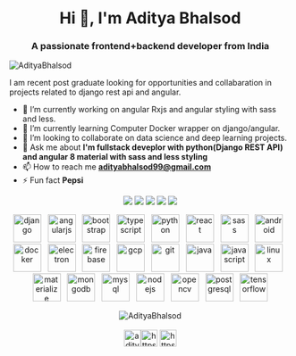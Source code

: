 <h1 align="center">Hi 👋, I'm Aditya Bhalsod</h1>
<h3 align="center">A passionate frontend+backend developer from India</h3>

<p align="left"> <img src="https://komarev.com/ghpvc/?username=AdityaBhalsod" alt="AdityaBhalsod" /> </p>

I am recent post graduate looking for opportunities and collabaration in projects related to django rest api and angular.
- 🔭 I’m currently working on angular Rxjs and angular styling with sass and less.
- 🌱 I’m currently learning Computer Docker wrapper on django/angular.
- 🤝 I’m looking to collaborate on data science and deep learning projects. 
- 💬 Ask me about **I'm fullstack deveplor with python(Django REST API) and angular 8 material with sass and less styling**
- 📫 How to reach me **adityabhalsod99@gmail.com**
- ⚡ Fun fact **Pepsi**


<p align="center">
	<a href="https://twitter.com/Aditya__Bhalsod"><img src="https://img.shields.io/badge/twitter-%231DA1F2.svg?&style=for-the-badge&logo=twitter&logoColor=white" /></a>
	<a href="https://medium.com/@adityabhalsod99"><img src="https://img.shields.io/badge/medium-%2312100E.svg?&style=for-the-badge&logo=medium&logoColor=white" /></a>
	<a href="https://www.linkedin.com/in/adityabhalsod/"><img src="https://img.shields.io/badge/linkedin-%230077B5.svg?&style=for-the-badge&logo=linkedin&logoColor=white" /></a>
	<a href="https://www.instagram.com/__aditya___007___/"><img src = "https://img.shields.io/badge/instagram-%23E4405F.svg?&style=for-the-badge&logo=instagram&logoColor=white"></a>
	<a href="https://www.facebook.com/Aditya-Bhalsod"><img src = "https://img.shields.io/badge/facebook-%231877F2.svg?&style=for-the-badge&logo=facebook&logoColor=white"></a>
</p>


<p align="center"><img src="https://devicons.github.io/devicon/devicon.git/icons/django/django-original.svg" alt="django" width="50" height="50"/> &nbsp; <img src="https://devicons.github.io/devicon/devicon.git/icons/angularjs/angularjs-original.svg" alt="angularjs" width="50" height="50"/> &nbsp;  <img src="https://devicons.github.io/devicon/devicon.git/icons/bootstrap/bootstrap-plain.svg" alt="bootstrap" width="50" height="50"/> &nbsp; <img src="https://devicons.github.io/devicon/devicon.git/icons/typescript/typescript-original.svg" alt="typescript" width="50" height="50"/> &nbsp; <img src="https://devicons.github.io/devicon/devicon.git/icons/python/python-original.svg" alt="python" width="50" height="50"/> &nbsp;  <img src="https://devicons.github.io/devicon/devicon.git/icons/react/react-original-wordmark.svg" alt="react" width="50" height="50"/> &nbsp;  <img src="https://devicons.github.io/devicon/devicon.git/icons/sass/sass-original.svg" alt="sass" width="50" height="50"/> &nbsp; <img src="https://devicons.github.io/devicon/devicon.git/icons/android/android-original-wordmark.svg" alt="android" width="50" height="50"/> &nbsp;  <img src="https://devicons.github.io/devicon/devicon.git/icons/docker/docker-original-wordmark.svg" alt="docker" width="50" height="50"/> &nbsp;  <img src="https://devicons.github.io/devicon/devicon.git/icons/electron/electron-original.svg" alt="electron" width="50" height="50"/> &nbsp;  <img src="https://www.vectorlogo.zone/logos/firebase/firebase-icon.svg" alt="firebase" width="50" height="50"/> &nbsp;  <img src="https://www.vectorlogo.zone/logos/google_cloud/google_cloud-icon.svg" alt="gcp" width="50" height="50"/> &nbsp;  <img src="https://www.vectorlogo.zone/logos/git-scm/git-scm-icon.svg" alt="git" width="50" height="50"/> &nbsp;  <img src="https://devicons.github.io/devicon/devicon.git/icons/java/java-original-wordmark.svg" alt="java" width="50" height="50"/> &nbsp;  <img src="https://devicons.github.io/devicon/devicon.git/icons/javascript/javascript-original.svg" alt="javascript" width="50" height="50"/> &nbsp;  <img src="https://devicons.github.io/devicon/devicon.git/icons/linux/linux-original.svg" alt="linux" width="50" height="50"/> &nbsp;  <img src="https://raw.githubusercontent.com/prplx/svg-logos/5585531d45d294869c4eaab4d7cf2e9c167710a9/svg/materialize.svg" alt="materialize" width="50" height="50"/> &nbsp;  <img src="https://devicons.github.io/devicon/devicon.git/icons/mongodb/mongodb-original-wordmark.svg" alt="mongodb" width="50" height="50"/> &nbsp;  <img src="https://devicons.github.io/devicon/devicon.git/icons/mysql/mysql-original-wordmark.svg" alt="mysql" width="50" height="50"/> &nbsp;  <img src="https://devicons.github.io/devicon/devicon.git/icons/nodejs/nodejs-original-wordmark.svg" alt="nodejs" width="50" height="50"/> &nbsp;  <img src="https://www.vectorlogo.zone/logos/opencv/opencv-icon.svg" alt="opencv" width="50" height="50"/> &nbsp;  <img src="https://devicons.github.io/devicon/devicon.git/icons/postgresql/postgresql-original-wordmark.svg" alt="postgresql" width="50" height="50"/> &nbsp;  <img src="https://www.vectorlogo.zone/logos/tensorflow/tensorflow-icon.svg" alt="tensorflow" width="50" height="50"/></p>

<p align="center">
<img align="center" src="https://github-readme-stats.vercel.app/api?username=AdityaBhalsod&show_icons=true" alt="AdityaBhalsod" />
<br/><br/>
<a href="https://twitter.com/aditya__bhalsod" target="blank"><img align="center" src="https://cdn.jsdelivr.net/npm/simple-icons@3.0.1/icons/twitter.svg" alt="aditya__bhalsod" height="30" width="30" /></a><a href="https://linkedin.com/in/https://www.linkedin.com/in/adityabhalsod/" target="blank"><img align="center" src="https://cdn.jsdelivr.net/npm/simple-icons@3.0.1/icons/linkedin.svg" alt="https://www.linkedin.com/in/adityabhalsod/" height="30" width="30" /></a>
<a href="https://www.youtube.com/c/https://www.youtube.com/channel/ucvonmzyifu6nyhdrcixjlva" target="blank"><img align="center" src="https://cdn.jsdelivr.net/npm/simple-icons@3.0.1/icons/youtube.svg" alt="https://www.youtube.com/channel/ucvonmzyifu6nyhdrcixjlva" height="30" width="30" /></a>
</p>
